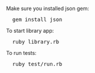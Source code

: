 Make sure you installed json gem:
<pre>
  gem install json
</pre>

To start library app:
<pre>
  ruby library.rb
</pre>

To run tests:
<pre>
  ruby test/run.rb
</pre>